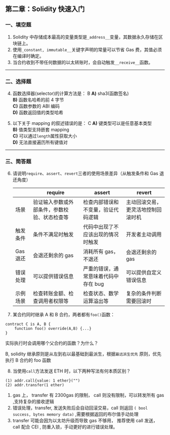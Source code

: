 ## 第二章：Solidity 快速入门

### 一、填空题

1. Solidity 中存储成本最高的变量类型是`_address__`变量，其数据永久存储在区块链上。
2. 使用`_constant, immutable__`关键字声明的常量可以节省 Gas 费，其值必须在编译时确定。
3. 当合约收到不带任何数据的以太转账时，会自动触发`__receive__`函数。

---

### 二、选择题

4. 函数选择器(selector)的计算方法是： B
   **A)** sha3(函数签名)  
   **B)** 函数名哈希的前 4 字节  
   **C)** 函数参数的 ABI 编码  
   **D)** 函数返回值的类型哈希

5. 以下关于 mapping 的叙述错误的是： C
   **A)** 键类型可以是任意基本类型  
   **B)** 值类型支持嵌套 mapping  
   **C)** 可以通过`length`属性获取大小  
   **D)** 无法直接遍历所有键值对

---

### 三、简答题

6. 请说明`require`、`assert`、`revert`三者的使用场景差异（从触发条件和 Gas 退还角度）

   |          | require                                      | assert                               | revert                              |
   | -------- | -------------------------------------------- | ------------------------------------ | ----------------------------------- |
   | 场景     | 验证输入参数或外部条件，参数校验、状态检查等 | 检查内部错误和不变量，验证代码逻辑   | 主动回滚交易， 更灵活地控制回滚时机 |
   | 触发条件 | 条件不满足时触发                             | 代码中出现了不应该出现的情况时触发   | 开发者主动调用                      |
   | Gas 退还 | 会退还剩余的 gas                             | 消耗所有 gas，不退还                 | 会退还剩余的 gas                    |
   | 错误处理 | 可以提供错误信息                             | 严重的错误，通常意味着代码中存在 bug | 可以提供自定义错误信息              |
   | 示例场景 | 检查转账金额、检查调用者权限等               | 检查状态、数学运算溢出等             | 复杂的条件判断需要回滚时            |

7. 某合约同时继承 A 和 B 合约，两者都有`foo()`函数：

```solidity
contract C is A, B {
    function foo() override(A,B) {...}
}
```

实际执行时会调用哪个父合约的函数？为什么？

B, solidity 继承原则是从左到右以最基础到最派生，根据`最远派生优先` 原则，优先执行 B 合约的 foo 函数

8. 当使用`call`方法发送 ETH 时，以下两种写法有何本质区别？

```solidity
(1) addr.call{value: 1 ether}("")
(2) addr.transfer(1 ether)
```

1. gas 上， transfer 有 2300gas 的限制， call 则没有限制，可以转发所有 gas ,支持复杂的接收逻辑
2. 错误处理，transfer, 发送失败后会自动回滚交易，call 则返回 `( bool success, bytes memory data)` ,需要根据返回的布尔值手动处理
3. transfer 可能会因为以太坊升级而导致 gas 不够用， 推荐使用 call 发送， call 配合 CEI , 防重入锁，手动更好的进行错误处理。
